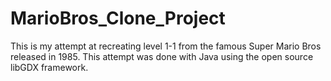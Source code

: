 # MarioBros_Clone_Project
This is my attempt at recreating level 1-1 from the famous Super Mario Bros released in 1985. This attempt was done with Java using the open source libGDX framework.
